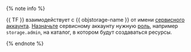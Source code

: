 {% note info %}

{{ TF }} взаимодействует с {{ objstorage-name }} от имени [сервисного аккаунта](../../iam/concepts/users/service-accounts.md). [Назначьте](../../iam/operations/sa/assign-role-for-sa.md) сервисному аккаунту нужную [роль](../../storage/security/index.md#roles-list), например `storage.admin`, на каталог, в котором будут создаваться ресурсы.

{% endnote %}